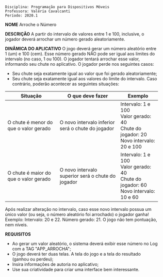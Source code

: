 `Disciplina: Programação para Dispositivos Móveis`<br/>
`Professora: Valéria Cavalcanti`<br/>
`Período: 2020.1`

**NOME**
Arroche o Número

**DESCRIÇÃO**
A partir do intervalo de valores entre 1 e 100, inclusive, o jogador deverá arrochar um número gerado
aleatoriamente.

**DINÂMICA DO APLICATIVO**
O jogo deverá gerar um número aleatório entre 1 (um) e 100 (cem). Esse número gerado NÃO pode ser
igual aos limites do intervalo (no caso, 1 ou 100). O jogador tentará arrochar esse valor, informando
seu chute no aplicativo.
O jogador perde nos seguintes casos:
* Seu chute seja exatamente igual ao valor que foi gerado aleatoriamente;
* Seu chute seja exatamente igual aos valores do limite do intervalo.
Caso contrário, poderão acontecer as seguintes situações:

| Situação  |  O que deve fazer  | Exemplo |
|---|---|---|
|O chute é menor do que o valor gerado | O novo intervalo inferior será o chute do jogador| Intervalo: 1 e 100 <br/>Valor gerado: 40<br/>Chute do jogador: 20<br/> Novo intervalo: 20 e 100  |
|O chute é maior do que o valor gerado | O novo intervalo superior será o chute do jogador| Intervalo: 1 e 100<br/> Valor gerado: 40<br/> Chute do jogador: 60<br/> Novo intervalo: 10 e 60  |

Após realizar alteração no intervalo, caso esse novo intervalo possua um único valor (ou seja, o número
aleatório foi arrochado) o jogador ganha! Exemplo:
Intervalo: 20 e 22. Número gerado: 21.
O jogo não tem pontuação, nem níveis.

**REQUISITOS**
* Ao gerar um valor aleatório, o sistema deverá exibir esse número no Log com a TAG
"APP_ARROCHA";
* O jogo deverá ter duas telas. A tela do jogo e a tela do resultado (ganhou ou perdeu);
* Insira informações de autoria no aplicativo;
* Use sua criatividade para criar uma interface bem interessante.